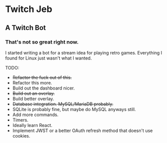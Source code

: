 # Twitch Jeb
## A Twitch Bot
### That's not so great right now.

I started writing a bot for a stream idea for playing retro games. Everything I found for Linux just wasn't what I wanted.

TODO:
* ~~Refactor the fuck out of this.~~
* Refactor this more.
* Build out the dashboard nicer.
* ~~Build out an overlay.~~
* Build better overlay.
* ~~Database integration. MySQL/MariaDB probably.~~
* SQLite is probably fine, but maybe do MySQL anyways still.
* Add more commands.
* Timers.
* Ideally learn React.
* Implement JWST or a better OAuth refresh method that doesn't use cookies.